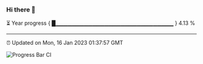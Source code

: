 ### Hi there 👋

⏳ Year progress { █▁▁▁▁▁▁▁▁▁▁▁▁▁▁▁▁▁▁▁▁▁▁▁▁▁▁▁▁▁ } 4.13 %

---

⏰ Updated on Mon, 16 Jan 2023 01:37:57 GMT

![Progress Bar CI](https://github.com/ZhaoGui/ZhaoGui/workflows/Progress%20Bar%20CI/badge.svg)
